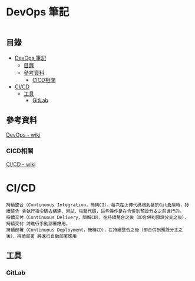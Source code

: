 # DevOps 筆記

```
```

## 目錄

- [DevOps 筆記](#devops-筆記)
	- [目錄](#目錄)
	- [參考資料](#參考資料)
		- [CICD相關](#cicd相關)
- [CI/CD](#cicd)
	- [工具](#工具)
		- [GitLab](#gitlab)

## 參考資料

[DevOps - wiki](https://zh.wikipedia.org/zh-tw/DevOps)

### CICD相關

[CI/CD - wiki](https://zh.wikipedia.org/zh-tw/CI/CD)

# CI/CD

```
持續整合（Continuous Integration，簡稱CI），每次在上傳代碼塊到基於Git倉庫時，持續整合 會執行指令碼去構建、測試、校驗代碼，這些操作是在合併到預設分支之前進行的。
持續交付（Continuous Delivery，簡稱CD），在持續整合之後（即合併到預設分支之後），持續交付 將進行手動部署應用。
持續部署（Continuous Deployment，簡稱CD），在持續整合之後（即合併到預設分支之後），持續部署 將進行自動部署應用
```

## 工具

### GitLab